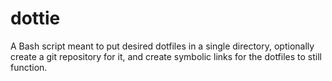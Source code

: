 # dottie
A Bash script meant to put desired dotfiles in a single directory, optionally create a git repository for it, and create symbolic links for the dotfiles to still function.

